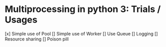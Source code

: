 # Multiprocessing in python 3: Trials / Usages 

[x] Simple use of Pool
[] Simple use of Worker
[] Use Queue
[] Logging
[] Resource sharing
[] Poison pill
